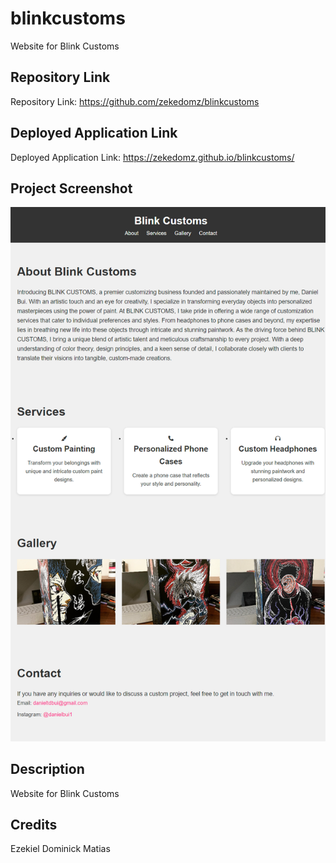 # blinkcustoms
Website for Blink Customs

## Repository Link
Repository Link: https://github.com/zekedomz/blinkcustoms

## Deployed Application Link
Deployed Application Link: https://zekedomz.github.io/blinkcustoms/

## Project Screenshot
![Deployed Application Screenshot](./assets/images/blinkcustoms-desktop.png)

## Description
Website for Blink Customs

## Credits
Ezekiel Dominick Matias